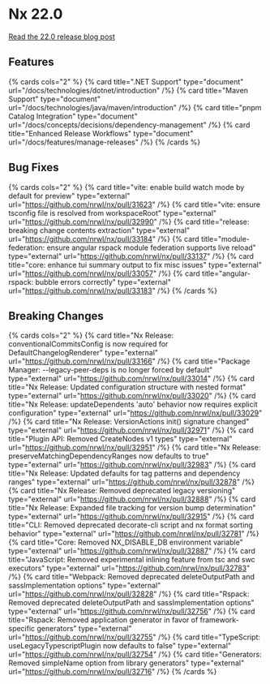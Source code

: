 # Nx 22.0

[Read the 22.0 release blog post](/blog/nx-22-release)

## Features

{% cards cols="2" %}
{% card title=".NET Support" type="document" url="/docs/technologies/dotnet/introduction" /%}
{% card title="Maven Support" type="document" url="/docs/technologies/java/maven/introduction" /%}
{% card title="pnpm Catalog Integration" type="document" url="/docs/concepts/decisions/dependency-management" /%}
{% card title="Enhanced Release Workflows" type="document" url="/docs/features/manage-releases" /%}
{% /cards %}

## Bug Fixes

{% cards cols="2" %}
{% card title="vite: enable build watch mode by default for preview" type="external" url="https://github.com/nrwl/nx/pull/31623" /%}
{% card title="vite: ensure tsconfig file is resolved from workspaceRoot" type="external" url="https://github.com/nrwl/nx/pull/32990" /%}
{% card title="release: breaking change contents extraction" type="external" url="https://github.com/nrwl/nx/pull/33184" /%}
{% card title="module-federation: ensure angular rspack module federation supports live reload" type="external" url="https://github.com/nrwl/nx/pull/33137" /%}
{% card title="core: enhance tui summary output to fix misc issues" type="external" url="https://github.com/nrwl/nx/pull/33057" /%}
{% card title="angular-rspack: bubble errors correctly" type="external" url="https://github.com/nrwl/nx/pull/33183" /%}
{% /cards %}

## Breaking Changes

{% cards cols="2" %}
{% card title="Nx Release: conventionalCommitsConfig is now required for DefaultChangelogRenderer" type="external" url="https://github.com/nrwl/nx/pull/33166" /%}
{% card title="Package Manager: --legacy-peer-deps is no longer forced by default" type="external" url="https://github.com/nrwl/nx/pull/33014" /%}
{% card title="Nx Release: Updated configuration structure with nested format" type="external" url="https://github.com/nrwl/nx/pull/33020" /%}
{% card title="Nx Release: updateDependents 'auto' behavior now requires explicit configuration" type="external" url="https://github.com/nrwl/nx/pull/33029" /%}
{% card title="Nx Release: VersionActions init() signature changed" type="external" url="https://github.com/nrwl/nx/pull/32971" /%}
{% card title="Plugin API: Removed CreateNodes v1 types" type="external" url="https://github.com/nrwl/nx/pull/32951" /%}
{% card title="Nx Release: preserveMatchingDependencyRanges now defaults to true" type="external" url="https://github.com/nrwl/nx/pull/32983" /%}
{% card title="Nx Release: Updated defaults for tag patterns and dependency ranges" type="external" url="https://github.com/nrwl/nx/pull/32878" /%}
{% card title="Nx Release: Removed deprecated legacy versioning" type="external" url="https://github.com/nrwl/nx/pull/32888" /%}
{% card title="Nx Release: Expanded file tracking for version bump determination" type="external" url="https://github.com/nrwl/nx/pull/32915" /%}
{% card title="CLI: Removed deprecated decorate-cli script and nx format sorting behavior" type="external" url="https://github.com/nrwl/nx/pull/32781" /%}
{% card title="Core: Removed NX_DISABLE_DB environment variable" type="external" url="https://github.com/nrwl/nx/pull/32887" /%}
{% card title="JavaScript: Removed experimental inlining feature from tsc and swc executors" type="external" url="https://github.com/nrwl/nx/pull/32783" /%}
{% card title="Webpack: Removed deprecated deleteOutputPath and sassImplementation options" type="external" url="https://github.com/nrwl/nx/pull/32828" /%}
{% card title="Rspack: Removed deprecated deleteOutputPath and sassImplementation options" type="external" url="https://github.com/nrwl/nx/pull/32756" /%}
{% card title="Rspack: Removed application generator in favor of framework-specific generators" type="external" url="https://github.com/nrwl/nx/pull/32755" /%}
{% card title="TypeScript: useLegacyTypescriptPlugin now defaults to false" type="external" url="https://github.com/nrwl/nx/pull/32754" /%}
{% card title="Generators: Removed simpleName option from library generators" type="external" url="https://github.com/nrwl/nx/pull/32716" /%}
{% /cards %}
